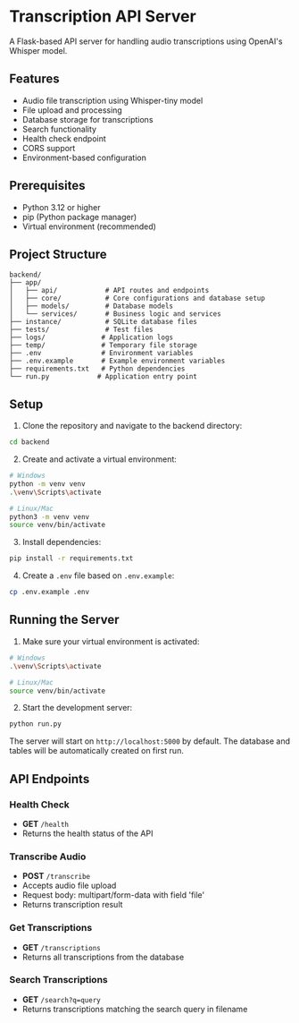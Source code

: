 # Transcription API Server

A Flask-based API server for handling audio transcriptions using OpenAI's Whisper model.

## Features

- Audio file transcription using Whisper-tiny model
- File upload and processing
- Database storage for transcriptions
- Search functionality
- Health check endpoint
- CORS support
- Environment-based configuration

## Prerequisites

- Python 3.12 or higher
- pip (Python package manager)
- Virtual environment (recommended)

## Project Structure

```
backend/
├── app/
│   ├── api/            # API routes and endpoints
│   ├── core/           # Core configurations and database setup
│   ├── models/         # Database models
│   └── services/       # Business logic and services
├── instance/           # SQLite database files
├── tests/              # Test files
├── logs/              # Application logs
├── temp/              # Temporary file storage
├── .env               # Environment variables
├── .env.example       # Example environment variables
├── requirements.txt   # Python dependencies
└── run.py            # Application entry point
```

## Setup

1. Clone the repository and navigate to the backend directory:
```bash
cd backend
```

2. Create and activate a virtual environment:
```bash
# Windows
python -m venv venv
.\venv\Scripts\activate

# Linux/Mac
python3 -m venv venv
source venv/bin/activate
```

3. Install dependencies:
```bash
pip install -r requirements.txt
```

4. Create a `.env` file based on `.env.example`:
```bash
cp .env.example .env
```

## Running the Server

1. Make sure your virtual environment is activated:
```bash
# Windows
.\venv\Scripts\activate

# Linux/Mac
source venv/bin/activate
```

2. Start the development server:
```bash
python run.py
```

The server will start on `http://localhost:5000` by default. The database and tables will be automatically created on first run.

## API Endpoints

### Health Check
- **GET** `/health`
- Returns the health status of the API

### Transcribe Audio
- **POST** `/transcribe`
- Accepts audio file upload
- Request body: multipart/form-data with field 'file'
- Returns transcription result

### Get Transcriptions
- **GET** `/transcriptions`
- Returns all transcriptions from the database

### Search Transcriptions
- **GET** `/search?q=query`
- Returns transcriptions matching the search query in filename


